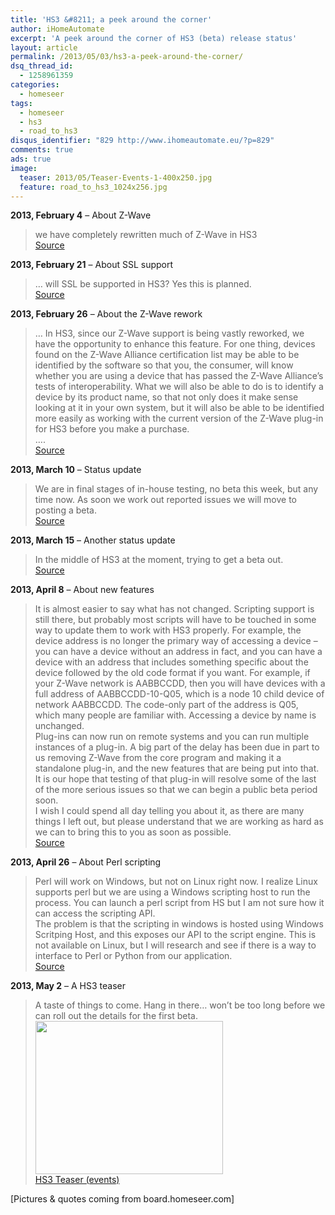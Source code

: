 ```yaml
---
title: 'HS3 &#8211; a peek around the corner'
author: iHomeAutomate
excerpt: 'A peek around the corner of HS3 (beta) release status'
layout: article
permalink: /2013/05/03/hs3-a-peek-around-the-corner/
dsq_thread_id:
  - 1258961359
categories:
  - homeseer
tags:
  - homeseer
  - hs3
  - road_to_hs3
disqus_identifier: "829 http://www.ihomeautomate.eu/?p=829"
comments: true
ads: true
image:
  teaser: 2013/05/Teaser-Events-1-400x250.jpg
  feature: road_to_hs3_1024x256.jpg
---
```

**2013, February 4** &#8211; About Z-Wave
  
> we have completely rewritten much of Z-Wave in HS3  
[Source][1]

**2013, February 21** &#8211; About SSL support
  
> &#8230; will SSL be supported in HS3? Yes this is planned.  
[Source][2]

**2013, February 26** &#8211; About the Z-Wave rework
  
> &#8230; In HS3, since our Z-Wave support is being vastly reworked, we have the opportunity to enhance this feature. For one thing, devices found on the Z-Wave Alliance certification list may be able to be identified by the software so that you, the consumer, will know whether you are using a device that has passed the Z-Wave Alliance&#8217;s tests of interoperability. What we will also be able to do is to identify a device by its product name, so that not only does it make sense looking at it in your own system, but it will also be able to be identified more easily as working with the current version of the Z-Wave plug-in for HS3 before you make a purchase.  
&#8230;.  
[Source][3]

**2013, March 10** &#8211; Status update
  
> We are in final stages of in-house testing, no beta this week, but any time now. As soon we work out reported issues we will move to posting a beta.  
[Source][4]

**2013, March 15** &#8211; Another status update
  
> In the middle of HS3 at the moment, trying to get a beta out.  
[Source][5]

**2013, April 8** &#8211; About new features
  
> It is almost easier to say what has not changed. Scripting support is still there, but probably most scripts will have to be touched in some way to update them to work with HS3 properly. For example, the device address is no longer the primary way of accessing a device &#8211; you can have a device without an address in fact, and you can have a device with an address that includes something specific about the device followed by the old code format if you want. For example, if your Z-Wave network is AABBCCDD, then you will have devices with a full address of AABBCCDD-10-Q05, which is a node 10 child device of network AABBCCDD. The code-only part of the address is Q05, which many people are familiar with. Accessing a device by name is unchanged.  
Plug-ins can now run on remote systems and you can run multiple instances of a plug-in. A big part of the delay has been due in part to us removing Z-Wave from the core program and making it a standalone plug-in, and the new features that are being put into that.  
It is our hope that testing of that plug-in will resolve some of the last of the more serious issues so that we can begin a public beta period soon.  
I wish I could spend all day telling you about it, as there are many things I left out, but please understand that we are working as hard as we can to bring this to you as soon as possible.  
[Source][6]

**2013, April 26** &#8211; About Perl scripting
  
> Perl will work on Windows, but not on Linux right now. I realize Linux supports perl but we are using a Windows scripting host to run the process. You can launch a perl script from HS but I am not sure how it can access the scripting API.  
The problem is that the scripting in windows is hosted using Windows Scritping Host, and this exposes our API to the script engine. This is not available on Linux, but I will research and see if there is a way to interface to Perl or Python from our application.  
[Source][7]

**2013, May 2** &#8211; A HS3 teaser
  
> A taste of things to come. Hang in there&#8230; won&#8217;t be too long before we can roll out the details for the first beta.  
[<img src="{{site.url}}/images/2013/05/Teaser-Events-1-300x245.jpg" alt="" title="Teaser-Events-1" width="300" height="245" class="aligncenter size-medium wp-image-837" />][8]
<br/>[HS3 Teaser (events)][9]

[Pictures & quotes coming from board.homeseer.com]

 [1]: http://board.homeseer.com/showpost.php?p=1053135&postcount=19
 [2]: http://board.homeseer.com/showpost.php?p=1055211&postcount=5
 [3]: http://board.homeseer.com/showpost.php?p=1055703&postcount=1
 [4]: http://board.homeseer.com/showpost.php?p=1057358&postcount=86
 [5]: http://board.homeseer.com/showpost.php?p=1057952&postcount=11
 [6]: http://board.homeseer.com/showpost.php?p=1060760&postcount=109
 [7]: http://board.homeseer.com/showpost.php?p=1062818&postcount=7
 [8]: {{site.url}}/images/2013/05/Teaser-Events-1.jpg
 [9]: http://board.homeseer.com/showpost.php?p=1063370&postcount=1
